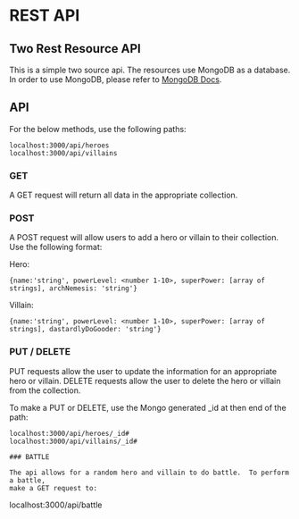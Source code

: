 # REST API

## Two Rest Resource API

This is a simple two source api.  The resources use MongoDB as a database.  In order to
use MongoDB, please refer to [MongoDB Docs](https://docs.mongodb.org/manual/).

## API

For the below methods, use the following paths:
```
localhost:3000/api/heroes
localhost:3000/api/villains
```

### GET

A GET request will return all data in the appropriate collection.

### POST

A POST request will allow users to add a hero or villain to their collection.
Use the following format:

Hero:
```
{name:'string', powerLevel: <number 1-10>, superPower: [array of strings], archNemesis: 'string'}
```
Villain:
```
{name:'string', powerLevel: <number 1-10>, superPower: [array of strings], dastardlyDoGooder: 'string'}
```

### PUT / DELETE

PUT requests allow the user to update the information for an appropriate hero or villain.
DELETE requests allow the user to delete the hero or villain from the collection.

To make a PUT or DELETE, use the Mongo generated _id at then end of the path:
```
localhost:3000/api/heroes/_id#
localhost:3000/api/villains/_id#

### BATTLE

The api allows for a random hero and villain to do battle.  To perform a battle,
make a GET request to:
```
localhost:3000/api/battle
```
